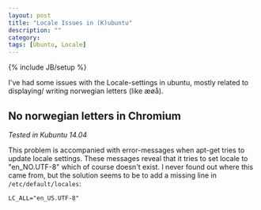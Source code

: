 ```yaml
---
layout: post
title: "Locale Issues in (K)ubuntu"
description: ""
category: 
tags: [Ubuntu, Locale]
---
```

{% include JB/setup %}

I've had some issues with the Locale-settings in ubuntu,
mostly related to displaying/ writing norwegian letters (like æøå).

## No norwegian letters in Chromium ##

_Tested in Kubuntu 14.04_

This problem is accompanied with error-messages
when apt-get tries to update locale settings.
These messages reveal that it tries to set locale to "en\_NO.UTF-8"
which of course doesn't exist.
I never found out where this came from,
but the solution seems to be to add a missing line in
`/etc/default/locales`:

    LC_ALL="en_US.UTF-8"

